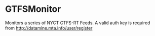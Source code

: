# GTFSMonitor
Monitors a series of NYCT GTFS-RT Feeds.  A valid auth key is required from http://datamine.mta.info/user/register
